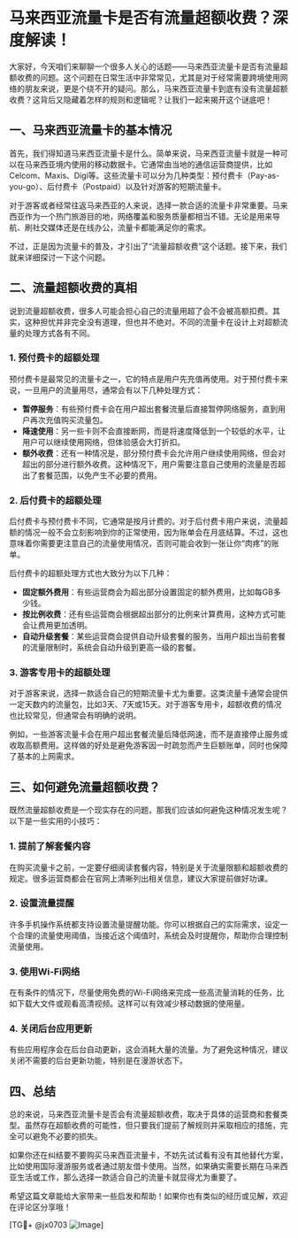 # 马来西亚流量卡是否有流量超额收费？深度解读！

大家好，今天咱们来聊聊一个很多人关心的话题——马来西亚流量卡是否有流量超额收费的问题。这个问题在日常生活中非常常见，尤其是对于经常需要跨境使用网络的朋友来说，更是个绕不开的疑问。那么，马来西亚流量卡到底有没有流量超额收费？这背后又隐藏着怎样的规则和逻辑呢？让我们一起来揭开这个谜底吧！

## 一、马来西亚流量卡的基本情况

首先，我们得知道马来西亚流量卡是什么。简单来说，马来西亚流量卡就是一种可以在马来西亚境内使用的移动数据卡。它通常由当地的通信运营商提供，比如Celcom、Maxis、Digi等。这些流量卡可以分为几种类型：预付费卡（Pay-as-you-go）、后付费卡（Postpaid）以及针对游客的短期流量卡。

对于游客或者经常往返马来西亚的人来说，选择一款合适的流量卡非常重要。马来西亚作为一个热门旅游目的地，网络覆盖和服务质量都相当不错。无论是用来导航、刷社交媒体还是在线办公，流量卡都能满足你的需求。

不过，正是因为流量卡的普及，才引出了“流量超额收费”这个话题。接下来，我们就来详细探讨一下这个问题。

## 二、流量超额收费的真相

说到流量超额收费，很多人可能会担心自己的流量用超了会不会被高额扣费。其实，这种担忧并非完全没有道理，但也并不绝对。不同的流量卡在设计上对超额流量的处理方式各有不同。

### 1. 预付费卡的超额处理

预付费卡是最常见的流量卡之一，它的特点是用户先充值再使用。对于预付费卡来说，一旦用户的流量用尽，通常会有以下几种处理方式：

- **暂停服务**：有些预付费卡会在用户超出套餐流量后直接暂停网络服务，直到用户再次充值购买流量包。
- **降速使用**：另一些卡则不会直接断网，而是将速度降低到一个较低的水平，让用户可以继续使用网络，但体验感会大打折扣。
- **额外收费**：还有一种情况是，部分预付费卡会允许用户继续使用网络，但会对超出的部分进行额外收费。这种情况下，用户需要注意自己使用的流量是否超出了套餐范围，以免产生不必要的费用。

### 2. 后付费卡的超额处理

后付费卡与预付费卡不同，它通常是按月计费的。对于后付费卡用户来说，流量超额的情况一般不会立刻影响到你的正常使用，因为账单会在月底结算。不过，这也意味着你需要更注意自己的流量使用情况，否则可能会收到一张让你“肉疼”的账单。

后付费卡的超额处理方式也大致分为以下几种：

- **固定额外费用**：有些运营商会为超出部分设置固定的额外费用，比如每GB多少钱。
- **按比例收费**：还有些运营商会根据超出部分的比例来计算费用，这种方式可能会让费用更加透明。
- **自动升级套餐**：某些运营商会提供自动升级套餐的服务，当用户超出当前套餐的流量限制时，系统会自动升级到更高一级的套餐。

### 3. 游客专用卡的超额处理

对于游客来说，选择一款适合自己的短期流量卡尤为重要。这类流量卡通常会提供一定天数内的流量包，比如3天、7天或15天。对于游客专用卡，超额收费的情况也比较常见，但通常会有明确的说明。

例如，一些游客流量卡会在用户超出套餐流量后降低网速，而不是直接停止服务或收取高额费用。这样做的好处是避免游客因一时疏忽而产生巨额账单，同时也保障了基本的上网需求。

## 三、如何避免流量超额收费？

既然流量超额收费是一个现实存在的问题，那我们应该如何避免这种情况发生呢？以下是一些实用的小技巧：

### 1. 提前了解套餐内容

在购买流量卡之前，一定要仔细阅读套餐内容，特别是关于流量限额和超额收费的规定。很多运营商都会在官网上清晰列出相关信息，建议大家提前做好功课。

### 2. 设置流量提醒

许多手机操作系统都支持设置流量提醒功能。你可以根据自己的实际需求，设定一个合理的流量使用阈值，当接近这个阈值时，系统会及时提醒你，帮助你合理控制流量使用。

### 3. 使用Wi-Fi网络

在有条件的情况下，尽量使用免费的Wi-Fi网络来完成一些高流量消耗的任务，比如下载大文件或观看高清视频。这样可以有效减少移动数据的使用量。

### 4. 关闭后台应用更新

有些应用程序会在后台自动更新，这会消耗大量的流量。为了避免这种情况，建议关闭不需要的后台更新功能，特别是在漫游状态下。

## 四、总结

总的来说，马来西亚流量卡是否会有流量超额收费，取决于具体的运营商和套餐类型。虽然存在超额收费的可能性，但只要我们提前了解规则并采取相应的措施，完全可以避免不必要的损失。

如果你还在纠结要不要购买马来西亚流量卡，不妨先试试看有没有其他替代方案，比如使用国际漫游服务或者通过朋友借卡使用。当然，如果确实需要长期在马来西亚生活或工作，那么选择一款适合自己的流量卡就显得尤为重要了。

希望这篇文章能给大家带来一些启发和帮助！如果你也有类似的经历或见解，欢迎在评论区分享哦！

[TG💪+ @jx0703 ![Image](https://github.com/user-attachments/assets/dbca1d08-cadb-493c-b0ec-ad6f7a83f270)]